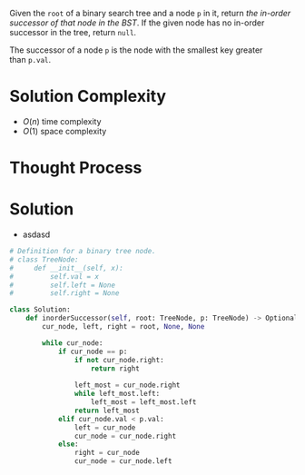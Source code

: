 Given the `root` of a binary search tree and a node `p` in it, return _the in-order successor of that node in the BST_. If the given node has no in-order successor in the tree, return `null`.

The successor of a node `p` is the node with the smallest key greater than `p.val`.
# Solution Complexity
- $O(n)$ time complexity
- $O(1)$ space complexity 
# Thought Process
# Solution
- asdasd
```Python
# Definition for a binary tree node.
# class TreeNode:
#     def __init__(self, x):
#         self.val = x
#         self.left = None
#         self.right = None

class Solution:
	def inorderSuccessor(self, root: TreeNode, p: TreeNode) -> Optional[TreeNode]:
		cur_node, left, right = root, None, None

		while cur_node:
			if cur_node == p:
				if not cur_node.right:
					return right
				
				left_most = cur_node.right
				while left_most.left:
					left_most = left_most.left
				return left_most
			elif cur_node.val < p.val:
				left = cur_node
				cur_node = cur_node.right
			else:
				right = cur_node
				cur_node = cur_node.left
```